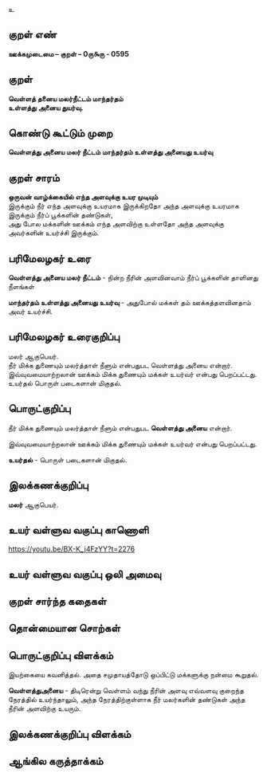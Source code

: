 உ

## குறள் எண் 

**ஊக்கமுடைமை – குறள் – 0ரு௯ரு - 0595**  

## குறள் 

**வெள்ளத் தனைய மலர்நீட்டம் மாந்தர்தம்  
உள்ளத்து அனைய துயர்வு.**  

## கொண்டு கூட்டும் முறை

**வெள்ளத்து அனைய மலர் நீட்டம் மாந்தர்தம் உள்ளத்து அனையது உயர்வு**  

## குறள் சாரம் 

**ஒருவன் வாழ்க்கையில் எந்த அளவுக்கு உயர முடியும்**  
இருக்கும் நீர் எந்த அளவுக்கு உயரமாக இருக்கிறதோ அந்த அளவுக்கு உயரமாக இருக்கும் நீர்ப் பூக்களின் தண்டுகள்,  
அது போல மக்களின் ஊக்கம் எந்த அளவிற்கு உள்ளதோ அந்த அளவுக்கு அவர்களின் உயர்ச்சி இருக்கும்.  

## பரிமேலழகர் உரை

**வெள்ளத்து அனைய மலர் நீட்டம்** - நின்ற நீரின் அளவினவாம் நீர்ப் பூக்களின் தாளினது நீளங்கள்  

**மாந்தர்தம் உள்ளத்து அனையது உயர்வு** - அதுபோல் மக்கள் தம் ஊக்கத்தளவினதாம் அவர் உயர்ச்சி. 

## பரிமேலழகர் உரைகுறிப்பு   

மலர் ஆகுபெயர்.  
நீர் மிக்க துணையும் மலர்த்தாள் நீளும் என்பதுபட வெள்ளத்து அனைய என்றார்.  
இவ்வுவமையாற்றலான் ஊக்கம் மிக்க துணையும் மக்கள் உயர்வர் என்பது பெறப்பட்டது.  
உயர்தல் பொருள் படைகளான் மிகுதல்.    

## பொருட்குறிப்பு 

நீர் மிக்க துணையும் மலர்த்தாள் நீளும் என்பதுபட **வெள்ளத்து அனைய** என்றார்.  

இவ்வுவமையாற்றலான் ஊக்கம் மிக்க துணையும் மக்கள் உயர்வர் என்பது பெறப்பட்டது. 

**உயர்தல்** - பொருள் படைகளான் மிகுதல்.    

## இலக்கணக்குறிப்பு  

**மலர்** ஆகுபெயர்.    

## உயர் வள்ளுவ வகுப்பு காணொளி

https://youtu.be/BX-K_j4FzYY?t=2276 

## உயர் வள்ளுவ வகுப்பு ஒலி அமைவு 

 
## குறள் சார்ந்த கதைகள் 


## தொன்மையான சொற்கள்


## பொருட்குறிப்பு விளக்கம்

இயற்கையை கவனித்தல். அதை சமுதாயத்தோடு ஒப்பிட்டு மக்களுக்கு நன்மை கூறுதல்.  

**வெள்ளத்துஅனைய** - திடிரென்று வெள்ளம் வந்து நீரின் அளவு எவ்வளவு குறைந்த நேரத்தில் உயர்ந்தாலும், அந்த நேரத்திற்குள்ளாக நீர் மலர்களின் தண்டுகள் அந்த நீரின் அளவிற்கு உயரும்.  

## இலக்கணக்குறிப்பு விளக்கம்


## ஆங்கில கருத்தாக்கம் 


